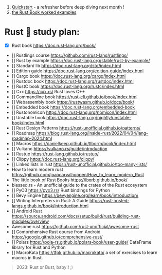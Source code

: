 
<!-- @import "[TOC]" {cmd="toc" depthFrom=1 depthTo=6 orderedList=false} -->
1. [Quickstart](hello_world/README.md) - a refresher before deep diving next month !
2. [the Rust Book worked examples](rust_book/README.md)

# Rust 🦀 study plan:


- [x] Rust book https://doc.rust-lang.org/book/ 
- [] Rustlings course https://github.com/rust-lang/rustlings/ 
- [] Rust by example https://doc.rust-lang.org/stable/rust-by-example/ 
- [] Standard lib https://doc.rust-lang.org/std/index.html 
- [] Edition guide https://doc.rust-lang.org/edition-guide/index.html 
- [] Cargo book https://doc.rust-lang.org/cargo/index.html 
- [] Rustdoc book https://doc.rust-lang.org/rustdoc/index.html 
- [] RustC book https://doc.rust-lang.org/rustc/index.html 
- [] Cxx https://cxx.rs/ Rust loves C++
- [] Commandline book https://rust-cli.github.io/book/index.html 
- [] Webassembly book https://rustwasm.github.io/docs/book/ 
- [] Embedded book https://doc.rust-lang.org/embedded-book 
- [] Rustonomicon https://doc.rust-lang.org/nomicon/index.html 
- [] Unstable book https://doc.rust-lang.org/nightly/unstable-book/index.html 
- [] Rust Design Patterns https://rust-unofficial.github.io/patterns/ 
- [] Roadmap https://blog.rust-lang.org/inside-rust/2022/04/04/lang-roadmap-2024.html 
- [] Macros https://danielkeep.github.io/tlborm/book/index.html 
- [] Vulkano https://vulkano.rs/guide/introduction 
- [] Rustup https://rust-lang.github.io/rustup/ 
- [] Clippy https://doc.rust-lang.org/clippy/ 
- [] Linked lists in rust https://rust-unofficial.github.io/too-many-lists/ 
- How to learn modern rust https://github.com/joaocarvalhoopen/How_to_learn_modern_Rust 
- The little book of Rust Books https://lborb.github.io/book/ 
- blessed.rs  - An unofficial guide to the crates of the Rust ecosystem 
- [] PyO3 https://pyo3.rs/  Rust bindings for Python
- [] Bevy Engine https://bevyengine.org/learn/book/introduction/ 
- [] Writing Interpreters in Rust: A Guide https://rust-hosted-langs.github.io/book/introduction.html   
- [] Android Rust https://source.android.com/docs/setup/build/rust/building-rust-modules/overview 
- Awesome rust https://github.com/rust-unofficial/awesome-rust 
- [] Comprehensive Rust course from Android https://google.github.io/comprehensive-rust/ 
- [] Polars https://pola-rs.github.io/polars-book/user-guide/   DataFrame library for Rust and Python
- [] MacroKata https://tfpk.github.io/macrokata/  a set of exercises to learn macros in Rust.

> 2023: Rust or Bust, baby ! ;)

